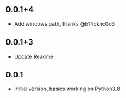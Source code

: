 ## 0.0.1+4

- Add windows path, thanks @b14cknc0d3

## 0.0.1+3

- Update Readme

## 0.0.1

- Initial version, basics working on Python3.8
